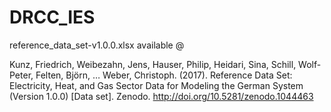 # DRCC_IES
reference_data_set-v1.0.0.xlsx available @

Kunz, Friedrich, Weibezahn, Jens, Hauser, Philip, Heidari, Sina, Schill, Wolf-Peter, Felten, Björn, … Weber, Christoph. (2017). Reference Data Set: Electricity, Heat, and Gas Sector Data for Modeling the German System (Version 1.0.0) [Data set]. Zenodo. http://doi.org/10.5281/zenodo.1044463
